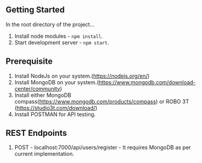 ## Getting Started

In the root directory of the project...

1. Install node modules - `npm install`.
2. Start development server - `npm start`.


## Prerequisite

1. Install NodeJs on your system.(https://nodejs.org/en/)
2. Install MongoDB on your system.(https://www.mongodb.com/download-center/community)
3. Install either  MongoDB compass(https://www.mongodb.com/products/compass) or ROBO 3T (https://studio3t.com/download/)
4. Install POSTMAN for API testing.

## REST Endpoints
1. POST - localhost:7000/api/users/register - It requires MongoDB as per current implementation.


